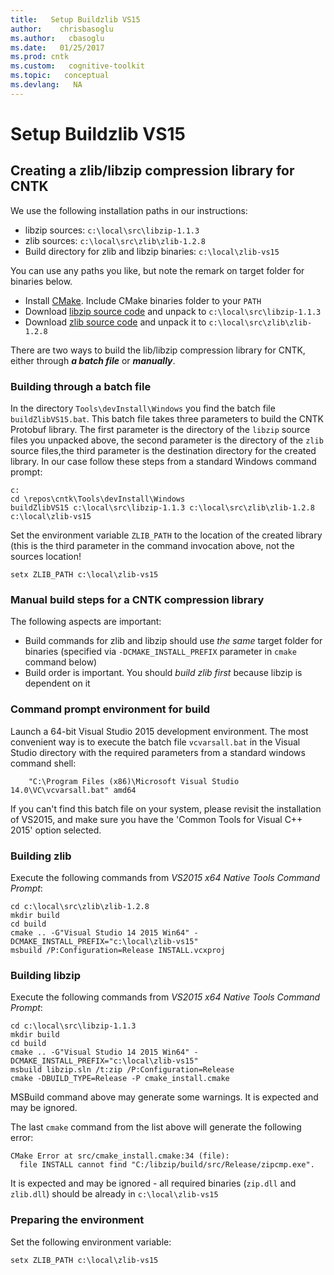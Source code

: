 ```yaml
---
title:   Setup Buildzlib VS15
author:    chrisbasoglu
ms.author:   cbasoglu
ms.date:   01/25/2017
ms.prod: cntk
ms.custom:   cognitive-toolkit
ms.topic:   conceptual
ms.devlang:   NA
---
```

# Setup Buildzlib VS15

## Creating a zlib/libzip compression library for CNTK

We use the following installation paths in our instructions:

* libzip sources: `c:\local\src\libzip-1.1.3`
* zlib sources: `c:\local\src\zlib\zlib-1.2.8`
* Build directory for zlib and libzip binaries: `c:\local\zlib-vs15`

You can use any paths you like, but note the remark on target folder for binaries below.

* Install [CMake](https://cmake.org/download/). Include CMake binaries folder to your `PATH`
* Download [libzip source code](http://nih.at/libzip/) and unpack to `c:\local\src\libzip-1.1.3`
* Download [zlib source code](http://zlib.net/) and unpack it to `c:\local\src\zlib\zlib-1.2.8`

There are two ways to build the lib/libzip compression library for CNTK, either through ***a batch file*** or ***manually***.

### Building through a batch file

In the directory ```Tools\devInstall\Windows``` you find the batch file ```buildZlibVS15.bat```. This batch file takes three parameters to build the CNTK Protobuf library. The first parameter is the directory of the ```libzip``` source files you unpacked above, the second parameter is the directory of the ```zlib``` source files,the third parameter is the destination directory for the created library. In our case follow these steps from a standard Windows command prompt:

```
c:
cd \repos\cntk\Tools\devInstall\Windows
buildZlibVS15 c:\local\src\libzip-1.1.3 c:\local\src\zlib\zlib-1.2.8 c:\local\zlib-vs15
```

Set the environment variable `ZLIB_PATH` to the location of the created library (this is the third parameter in the command invocation above, not the sources location!

```
setx ZLIB_PATH c:\local\zlib-vs15
```

### Manual build steps for a CNTK compression library

The following aspects are important:

* Build commands for zlib and libzip should use *the same* target folder for binaries (specified via `-DCMAKE_INSTALL_PREFIX` parameter in `cmake` command below)
* Build order is important. You should *build zlib first* because libzip is dependent on it

### Command prompt environment for build

Launch a 64-bit Visual Studio 2015 development environment. The most convenient way is to execute the batch file `vcvarsall.bat` in the Visual Studio directory with the required parameters from a standard windows command shell:

```
    "C:\Program Files (x86)\Microsoft Visual Studio 14.0\VC\vcvarsall.bat" amd64
```

If you can't find this batch file on your system, please revisit the installation of VS2015, and make sure you have the 'Common Tools for Visual C++ 2015' option selected.

### Building zlib

Execute the following commands from *VS2015 x64 Native Tools Command Prompt*:

```
cd c:\local\src\zlib\zlib-1.2.8
mkdir build
cd build
cmake .. -G"Visual Studio 14 2015 Win64" -DCMAKE_INSTALL_PREFIX="c:\local\zlib-vs15"
msbuild /P:Configuration=Release INSTALL.vcxproj
```

### Building libzip

Execute the following commands from *VS2015 x64 Native Tools Command Prompt*:

```
cd c:\local\src\libzip-1.1.3
mkdir build
cd build
cmake .. -G"Visual Studio 14 2015 Win64" -DCMAKE_INSTALL_PREFIX="c:\local\zlib-vs15"
msbuild libzip.sln /t:zip /P:Configuration=Release
cmake -DBUILD_TYPE=Release -P cmake_install.cmake
```

MSBuild command above may generate some warnings. It is expected and may be ignored.

The last `cmake` command from the list above will generate the following error:

```
CMake Error at src/cmake_install.cmake:34 (file):
  file INSTALL cannot find "C:/libzip/build/src/Release/zipcmp.exe".
```

It is expected and may be ignored - all required binaries (`zip.dll` and `zlib.dll`) should be already in `c:\local\zlib-vs15`

### Preparing the environment

Set the following environment variable:

```
setx ZLIB_PATH c:\local\zlib-vs15
```
